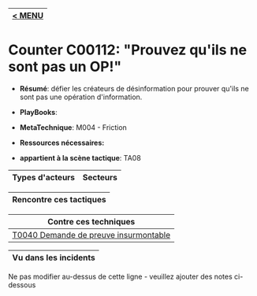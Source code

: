 |[< MENU](../README.md)|
|---|
# Counter C00112: "Prouvez qu'ils ne sont pas un OP!"

* **Résumé**: défier les créateurs de désinformation pour prouver qu'ils ne sont pas une opération d'information.

* **PlayBooks**:

* **MetaTechnique**: M004 - Friction

* **Ressources nécessaires:**

* **appartient à la scène tactique**: TA08


|Types d'acteurs |Secteurs |
|----------- |------- |



|Rencontre ces tactiques |
|---------------------- |



|Contre ces techniques |
|------------------------- |
|[T0040 Demande de preuve insurmontable](../../generated_pages/techniques/T0040.md) |



|Vu dans les incidents |
|----------------- |


Ne pas modifier au-dessus de cette ligne - veuillez ajouter des notes ci-dessous